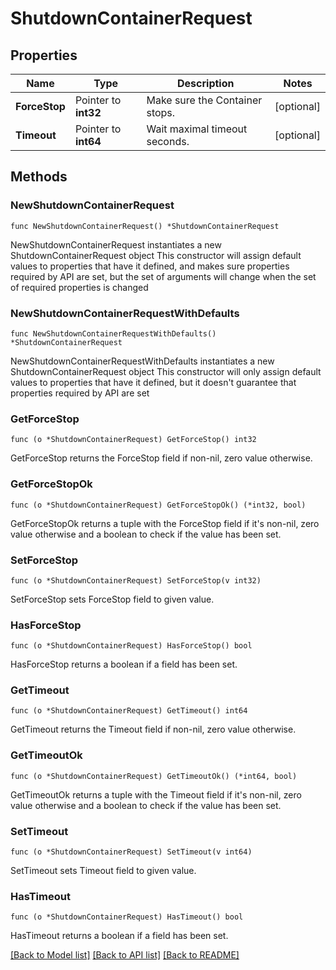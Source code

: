 # ShutdownContainerRequest

## Properties

Name | Type | Description | Notes
------------ | ------------- | ------------- | -------------
**ForceStop** | Pointer to **int32** | Make sure the Container stops. | [optional] 
**Timeout** | Pointer to **int64** | Wait maximal timeout seconds. | [optional] 

## Methods

### NewShutdownContainerRequest

`func NewShutdownContainerRequest() *ShutdownContainerRequest`

NewShutdownContainerRequest instantiates a new ShutdownContainerRequest object
This constructor will assign default values to properties that have it defined,
and makes sure properties required by API are set, but the set of arguments
will change when the set of required properties is changed

### NewShutdownContainerRequestWithDefaults

`func NewShutdownContainerRequestWithDefaults() *ShutdownContainerRequest`

NewShutdownContainerRequestWithDefaults instantiates a new ShutdownContainerRequest object
This constructor will only assign default values to properties that have it defined,
but it doesn't guarantee that properties required by API are set

### GetForceStop

`func (o *ShutdownContainerRequest) GetForceStop() int32`

GetForceStop returns the ForceStop field if non-nil, zero value otherwise.

### GetForceStopOk

`func (o *ShutdownContainerRequest) GetForceStopOk() (*int32, bool)`

GetForceStopOk returns a tuple with the ForceStop field if it's non-nil, zero value otherwise
and a boolean to check if the value has been set.

### SetForceStop

`func (o *ShutdownContainerRequest) SetForceStop(v int32)`

SetForceStop sets ForceStop field to given value.

### HasForceStop

`func (o *ShutdownContainerRequest) HasForceStop() bool`

HasForceStop returns a boolean if a field has been set.

### GetTimeout

`func (o *ShutdownContainerRequest) GetTimeout() int64`

GetTimeout returns the Timeout field if non-nil, zero value otherwise.

### GetTimeoutOk

`func (o *ShutdownContainerRequest) GetTimeoutOk() (*int64, bool)`

GetTimeoutOk returns a tuple with the Timeout field if it's non-nil, zero value otherwise
and a boolean to check if the value has been set.

### SetTimeout

`func (o *ShutdownContainerRequest) SetTimeout(v int64)`

SetTimeout sets Timeout field to given value.

### HasTimeout

`func (o *ShutdownContainerRequest) HasTimeout() bool`

HasTimeout returns a boolean if a field has been set.


[[Back to Model list]](../README.md#documentation-for-models) [[Back to API list]](../README.md#documentation-for-api-endpoints) [[Back to README]](../README.md)


